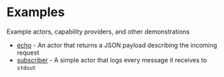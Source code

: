 # Examples
Example actors, capability providers, and other demonstrations

* [echo](https://github.com/wascc/examples/tree/master/echo-example) - An actor that returns a JSON payload describing the incoming request
* [subscriber](https://github.com/wascc/examples/tree/master/subscriber) - A simple actor that logs every message it receives to `stdout`
